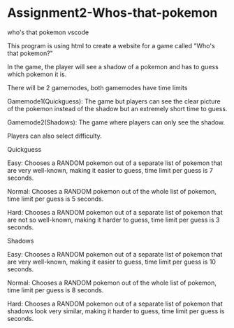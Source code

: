 # Assignment2-Whos-that-pokemon
who's that pokemon vscode

This program is using html to create a website for a game called "Who's that pokemon?"

In the game, the player will see a shadow of a pokemon and has to guess which pokemon it is.

There will be 2 gamemodes, both gamemodes have time limits

Gamemode1(Quickguess): The game but players can see the clear picture of the pokemon instead of the shadow but an extremely short time to guess.

Gamemode2(Shadows): The game where players can only see the shadow.

Players can also select difficulty. 

Quickguess

Easy: Chooses a RANDOM pokemon out of a separate list of pokemon that are very well-known, making it easier to guess, time limit per guess is 7 seconds.

Normal: Chooses a RANDOM pokemon out of the whole list of pokemon, time limit per guess is 5 seconds.

Hard: Chooses a RANDOM pokemon out of a separate list of pokemon that are not so well-known, making it harder to guess, time limit per guess is 3 seconds.


Shadows

Easy: Chooses a RANDOM pokemon out of a separate list of pokemon that are very well-known, making it easier to guess, time limit per guess is 10 seconds.

Normal: Chooses a RANDOM pokemon out of the whole list of pokemon, time limit per guess is 8 seconds.

Hard: Chooses a RANDOM pokemon out of a separate list of pokemon that shadows look very similar, making it harder to guess, time limit per guess is  seconds.

